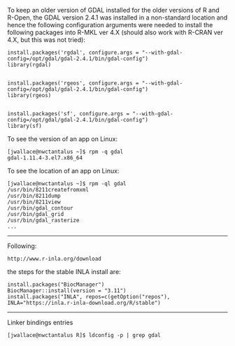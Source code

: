 
To keep an older version of GDAL installed for the older versions of R and R-Open, the GDAL version 2.4.1 was installed in a non-standard location and hence the following configuration arguments were needed to install the following packages into R-MKL ver 4.X (should also work with R-CRAN ver 4.X, but this was not tried): 

    install.packages('rgdal', configure.args = "--with-gdal-config=/opt/gdal/gdal-2.4.1/bin/gdal-config")
    library(rgdal)
    
    
    install.packages('rgeos', configure.args = "--with-gdal-config=/opt/gdal/gdal-2.4.1/bin/gdal-config")
    library(rgeos)
    
    
    install.packages('sf', configure.args = "--with-gdal-config=/opt/gdal/gdal-2.4.1/bin/gdal-config")
    library(sf)

To see the version of an app on Linux:

    [jwallace@nwctantalus ~]$ rpm -q gdal
    gdal-1.11.4-3.el7.x86_64
    
To see the location of an app on Linux:

    [jwallace@nwctantalus ~]$ rpm -ql gdal
    /usr/bin/8211createfromxml
    /usr/bin/8211dump
    /usr/bin/8211view
    /usr/bin/gdal_contour
    /usr/bin/gdal_grid
    /usr/bin/gdal_rasterize
    ...
    
--------------------------------------------------------

Following:

    http://www.r-inla.org/download

the steps for the stable INLA install are:

    install.packages("BiocManager")
    BiocManager::install(version = "3.11")
    install.packages("INLA", repos=c(getOption("repos"), INLA="https://inla.r-inla-download.org/R/stable")

--------------------------------------------------------

Linker bindings entries

    [jwallace@nwctantalus R]$ ldconfig -p | grep gdal
    
    
    
    
    
    
    
    
    
    
    
    
    
    
    
